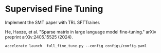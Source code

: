 # Supervised Fine Tuning
Implement the SMT paper with TRL SFTTrainer.

He, Haoze, et al. "Sparse matrix in large language model fine-tuning." arXiv preprint arXiv:2405.15525 (2024).

```
accelerate launch  full_fine_tune.py --config configs/config.yaml
```